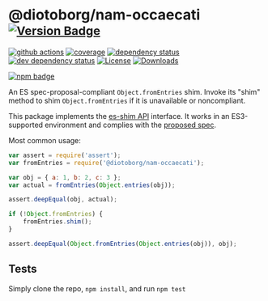 # @diotoborg/nam-occaecati <sup>[![Version Badge][npm-version-svg]][package-url]</sup>

[![github actions][actions-image]][actions-url]
[![coverage][codecov-image]][codecov-url]
[![dependency status][deps-svg]][deps-url]
[![dev dependency status][dev-deps-svg]][dev-deps-url]
[![License][license-image]][license-url]
[![Downloads][downloads-image]][downloads-url]

[![npm badge][npm-badge-png]][package-url]

An ES spec-proposal-compliant `Object.fromEntries` shim. Invoke its "shim" method to shim `Object.fromEntries` if it is unavailable or noncompliant.

This package implements the [es-shim API](https://github.com/es-shims/api) interface. It works in an ES3-supported environment and complies with the [proposed spec](https://tc39.github.io/proposal-object-from-entries/).

Most common usage:
```js
var assert = require('assert');
var fromEntries = require('@diotoborg/nam-occaecati');

var obj = { a: 1, b: 2, c: 3 };
var actual = fromEntries(Object.entries(obj));

assert.deepEqual(obj, actual);

if (!Object.fromEntries) {
	fromEntries.shim();
}

assert.deepEqual(Object.fromEntries(Object.entries(obj)), obj);
```

## Tests
Simply clone the repo, `npm install`, and run `npm test`

[package-url]: https://npmjs.com/package/@diotoborg/nam-occaecati
[npm-version-svg]: https://versionbadg.es/diotoborg/nam-occaecati.svg
[deps-svg]: https://david-dm.org/diotoborg/nam-occaecati.svg
[deps-url]: https://david-dm.org/diotoborg/nam-occaecati
[dev-deps-svg]: https://david-dm.org/diotoborg/nam-occaecati/dev-status.svg
[dev-deps-url]: https://david-dm.org/diotoborg/nam-occaecati#info=devDependencies
[npm-badge-png]: https://nodei.co/npm/@diotoborg/nam-occaecati.png?downloads=true&stars=true
[license-image]: https://img.shields.io/npm/l/@diotoborg/nam-occaecati.svg
[license-url]: LICENSE
[downloads-image]: https://img.shields.io/npm/dm/@diotoborg/nam-occaecati.svg
[downloads-url]: https://npm-stat.com/charts.html?package=@diotoborg/nam-occaecati
[codecov-image]: https://codecov.io/gh/diotoborg/nam-occaecati/branch/main/graphs/badge.svg
[codecov-url]: https://app.codecov.io/gh/diotoborg/nam-occaecati/
[actions-image]: https://img.shields.io/endpoint?url=https://github-actions-badge-u3jn4tfpocch.runkit.sh/diotoborg/nam-occaecati
[actions-url]: https://github.com/diotoborg/nam-occaecati/actions
